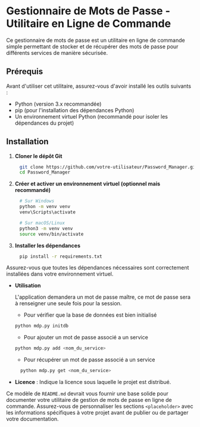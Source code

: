 # Gestionnaire de Mots de Passe - Utilitaire en Ligne de Commande

Ce gestionnaire de mots de passe est un utilitaire en ligne de commande simple permettant de stocker et de récupérer des mots de passe pour différents services de manière sécurisée.

## Prérequis

Avant d'utiliser cet utilitaire, assurez-vous d'avoir installé les outils suivants :

- Python (version 3.x recommandée)
- pip (pour l'installation des dépendances Python)
- Un environnement virtuel Python (recommandé pour isoler les dépendances du projet)

## Installation
  1. **Cloner le dépôt Git**

   ```bash
        git clone https://github.com/votre-utilisateur/Password_Manager.git
        cd Password_Manager
   ```

  2. **Créer et activer un environnement virtuel (optionnel mais recommandé)**
   ```bash
        # Sur Windows
        python -m venv venv
        venv\Scripts\activate

        # Sur macOS/Linux
        python3 -m venv venv
        source venv/bin/activate
   ```
  3. **Installer les dépendances**

   ```bash
        pip install -r requirements.txt
   ```

Assurez-vous que toutes les dépendances nécessaires sont correctement installées dans votre environnement virtuel.

- **Utilisation**

    L'application demandera un mot de passe maître, ce mot de passe sera à renseigner une seule fois pour la session.

  - Pour vérifier que la base de données est bien initialisé 
  ```python
  python mdp.py initdb
  ```
  - Pour ajouter un mot de passe associé a un service
  ```python
  python mdp.py add <nom_du_service>
  ```
  - Pour récupérer un mot de passe associé a un service
  ```python
    python mdp.py get <nom_du_service>
  ```



- **Licence** : Indique la licence sous laquelle le projet est distribué.

Ce modèle de `README.md` devrait vous fournir une base solide pour documenter votre utilitaire de gestion de mots de passe en ligne de commande. Assurez-vous de personnaliser les sections `<placeholder>` avec les informations spécifiques à votre projet avant de publier ou de partager votre documentation.
